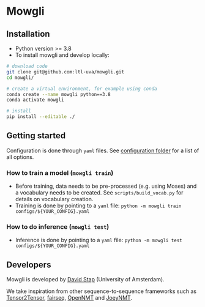 # Mowgli

## Installation
* Python version >= 3.8
* To install mowgli and develop locally:
```bash
# download code
git clone git@github.com:ltl-uva/mowgli.git
cd mowgli/

# create a virtual environment, for example using conda
conda create --name mowgli python==3.8
conda activate mowgli

# install
pip install --editable ./ 
```

## Getting started
Configuration is done through `yaml` files. See [configuration folder](https://github.com/ltl-uva/mowgli/tree/main/configs) for a list of all options.

### How to train a model (`mowgli train`)
* Before training, data needs to be pre-processed (e.g. using Moses) and a vocabulary needs to be created. See `scripts/build_vocab.py` for details on vocabulary creation.
* Training is done by pointing to a `yaml` file: `python -m mowgli train configs/${YOUR_CONFIG}.yaml`

### How to do inference (`mowgli test`)
* Inference is done by pointing to a `yaml` file: `python -m mowgli test configs/${YOUR_CONFIG}.yaml`

## Developers
Mowgli is developed by [David Stap](https://davidstap.github.io) (University of Amsterdam).

We take inspiration from other sequence-to-sequence frameworks such as [Tensor2Tensor](https://github.com/tensorflow/tensor2tensor), [fairseq](https://github.com/facebookresearch/fairseq), [OpenNMT](https://github.com/OpenNMT/OpenNMT-py) and [JoeyNMT](https://github.com/joeynmt/joeynmt).
